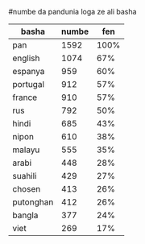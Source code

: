 #numbe da pandunia loga ze ali basha

| basha | numbe | fen |
|-------|-------|-----|
| pan | 1592 | 100% |
| english | 1074 | 67% |
| espanya | 959 | 60% |
| portugal | 912 | 57% |
| france | 910 | 57% |
| rus | 792 | 50% |
| hindi | 685 | 43% |
| nipon | 610 | 38% |
| malayu | 555 | 35% |
| arabi | 448 | 28% |
| suahili | 429 | 27% |
| chosen | 413 | 26% |
| putonghan | 412 | 26% |
| bangla | 377 | 24% |
| viet | 269 | 17% |
